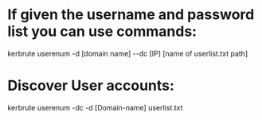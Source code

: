 # If given the username and password list you can use commands: 
kerbrute userenum -d [domain name] --dc [IP] [name of userlist.txt path]

# Discover User accounts:
kerbrute userenum -dc <target ip> -d [Domain-name] userlist.txt